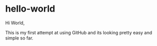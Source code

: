 # hello-world

Hi World, 

This is my first attempt at using GitHub and its looking pretty easy and simple so far.
